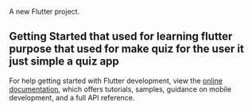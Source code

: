 

A new Flutter project.

## Getting Started  that used for learning flutter purpose that used for make quiz for the user it just simple a quiz app




For help getting started with Flutter development, view the
[online documentation](https://docs.flutter.dev/), which offers tutorials,
samples, guidance on mobile development, and a full API reference.
